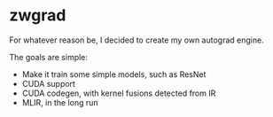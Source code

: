 # zwgrad

For whatever reason be, I decided to create my own autograd engine.

The goals are simple:
- Make it train some simple models, such as ResNet
- CUDA support
- CUDA codegen, with kernel fusions detected from IR
- MLIR, in the long run
